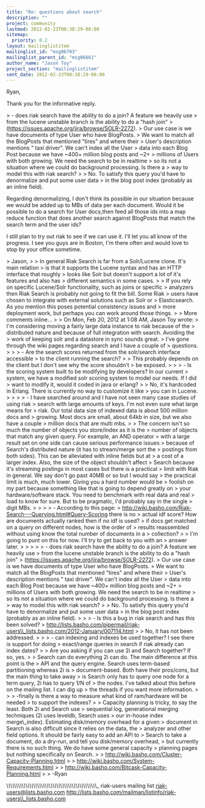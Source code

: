 ```yaml
---
title: "Re: questions about search"
description: ""
project: community
lastmod: 2012-02-23T00:38:29-08:00
sitemap:
  priority: 0.2
layout: mailinglistitem
mailinglist_id: "msg06703"
mailinglist_parent_id: "msg06661"
author_name: "Jason Toy"
project_section: "mailinglistitem"
sent_date: 2012-02-23T00:38:29-08:00
---
```




Ryan, 

Thank you for the informative reply. 

&gt; - does riak search have the ability to do a join? A feature we heavily use 
&gt; from the lucene unstable branch is the ability to do a "hash join" 
&gt; (https://issues.apache.org/jira/browse/SOLR-2272). 
&gt; Our use case is we have documents of type User who have BlogPosts. 
&gt; We want to match all the BlogPosts that mentioned "tires" and where their 
&gt; User's description mentions " taxi driver". We can't index all the User 
&gt; data into each Blog Post because we have ~400+ million blog posts and ~2+ 
&gt; millions of Users with both growing. We need the search to be in realtime 
&gt; so its not a situation where we could do background processing. Is there a 
&gt; way to model this with riak search?
&gt; 
&gt; No. To satisfy this query you'd have to denormalize and put some user data 
&gt; in the blog post index (probably as an inline field).

Regarding denormalizing, I don't think its possible in our situation because we 
would be added up to MBs of data per each document. Would it be possible to do 
a search for User docs,then feed all those ids into a map reduce function that 
does another search against BlogPosts that match the search term and the user 
ids? 

I still plan to try out riak to see if we can use it. I'll let you all know of 
the progress. I see you guys are in Boston, I'm there often and would love to 
stop by your office sometime.



&gt; Jason,
&gt; 
&gt; In general Riak Search is far from a Solr/Lucene clone. It's main relation 
&gt; is that it supports the Lucene syntax and has an HTTP interface that roughly 
&gt; looks like Solr but doesn't support a lot of it's features and also has 
&gt; different semantics in some cases.
&gt; 
&gt; If you rely on specific Lucene/Solr functionality, such as joins or specific 
&gt; analyzers then Riak Search is probably not going to fit the bill. Some Riak 
&gt; users have chosen to integrate with external solutions such as Solr or 
&gt; Elasticsearch. As you mention this poses potential consistency issues and 
&gt; more deployment work, but perhaps you can work around those things.
&gt; 
&gt; More comments inline...
&gt; 
&gt; On Mon, Feb 20, 2012 at 1:08 AM, Jason Toy  wrote:
&gt; I'm considering moving a fairly large data instance to riak because of the 
&gt; distributed nature and because of full integration with search. Avoiding the 
&gt; work of keeping solr and a datastore in sync sounds great.
&gt; I've gone through the wiki pages regarding search and I have a couple of 
&gt; questions.
&gt; 
&gt; 
&gt; - Are the search scores returned from the solr/search interface accessible 
&gt; to the client running the search? 
&gt; 
&gt; This probably depends on the client but I don't see why the score shouldn't 
&gt; be exposed.
&gt; 
&gt; 
&gt; - Is the scoring system built to be modifying by developers? In our current 
&gt; system, we have a modified solr scoring system to model our needs. If I did 
&gt; want to modify it, would it coded in java or erlang?
&gt; 
&gt; No, it's hardcoded in Erlang. There is currently no way to customize it like 
&gt; you can in Lucene.
&gt; 
&gt; 
&gt; 
&gt; - I have searched around and I have not seen many case studies of using riak 
&gt; search with large amounts of keys. I'm not even sure what large means for 
&gt; riak. Our total data size of indexed data is about 500 million docs and 
&gt; growing. Most docs are small, about 64kb in size, but we also have a couple 
&gt; million docs that are multi mbs.
&gt; 
&gt; The concern isn't so much the number of objects you store/index as it is the 
&gt; number of objects that match any given query. For example, an AND operator 
&gt; with a large result set on one side can cause serious performance issues 
&gt; because of Search's distributed nature (it has to stream/merge sort the 
&gt; postings from both sides). This can be alleviated with inline fields but at 
&gt; a cost of a larger index. Also, the size of the object shouldn't affect 
&gt; Search because it's streaming postings in most cases but there is a practical 
&gt; limit with Riak in general. We say don't go past 40MB or so but I would say 
&gt; the practical limit is much, much lower. Giving you a hard number would be 
&gt; foolish on my part because something like that is going to depend greatly on 
&gt; your hardware/software stack. You need to benchmark with real data and real 
&gt; load to know for sure. But to be pragmatic, I'd probably say in the single 
&gt; digit MBs.
&gt; 
&gt; 
&gt; 
&gt; - According to this page: 
&gt; http://wiki.basho.com/Riak-Search---Querying.html#Query-Scoring there is no 
&gt; actual idf score? How are documents actually ranked then if no idf is used? 
&gt; if docs get matched on a query on different nodes, how is the order of 
&gt; results reassembled without using know the total number of documents in a 
&gt; collection?
&gt; 
&gt; I'm going to punt on this for now. I'll try to get back to you with an 
&gt; answer later.
&gt; 
&gt; 
&gt; 
&gt; 
&gt; - does riak search have the ability to do a join? A feature we heavily use 
&gt; from the lucene unstable branch is the ability to do a "hash join" 
&gt; (https://issues.apache.org/jira/browse/SOLR-2272). 
&gt; Our use case is we have documents of type User who have BlogPosts. 
&gt; We want to match all the BlogPosts that mentioned "tires" and where their 
&gt; User's description mentions " taxi driver". We can't index all the User 
&gt; data into each Blog Post because we have ~400+ million blog posts and ~2+ 
&gt; millions of Users with both growing. We need the search to be in realtime 
&gt; so its not a situation where we could do background processing. Is there a 
&gt; way to model this with riak search?
&gt; 
&gt; No. To satisfy this query you'd have to denormalize and put some user data 
&gt; in the blog post index (probably as an inline field).
&gt; 
&gt; 
&gt; - Is this a bug in riak search and has this been solved? 
&gt; http://lists.basho.com/pipermail/riak-users\\_lists.basho.com/2012-January/007114.html
&gt; 
&gt; No, it has not been addressed.
&gt; 
&gt; 
&gt; - can indexing and indexes be used together? I see there is support for doing 
&gt; exact/range queries in search if riak already can index dates?
&gt; 
&gt; Are you asking if you can use 2i and Search together? If so, yes.
&gt; 
&gt; Search can do everything 2i can do. The main difference at this point is the 
&gt; API and the query engine. Search uses term-based partitioning whereas 2i is 
&gt; document-based. Both have their pros/cons, but the main thing to take away 
&gt; is Search only has to query one node for a term query, 2i has to query 1/N of 
&gt; the nodes. I've talked about this before on the mailing list. I can dig up 
&gt; the threads if you want more information.
&gt; 
&gt; 
&gt; -finally is there a way to measure what kind of ram/hardware will be needed 
&gt; to support the indexes?
&gt; 
&gt; Capacity planning is tricky, to say the least. Both 2i and Search use 
&gt; sequential log, generational merging techniques (2i uses leveldb, Search uses 
&gt; our in-house index merge\\_index). Estimating disk/memory overhead for a given 
&gt; document in Search is also difficult since it relies on the data, the 
&gt; analyzer and other field options. It should be fairly easy to add an API to 
&gt; Search to take a document, do a dry-run, and tell you disk/memory overhead, 
&gt; but currently there is no such thing. We do have some general capacity 
&gt; planning pages but nothing specifically on Search.
&gt; 
&gt; http://wiki.basho.com/Cluster-Capacity-Planning.html
&gt; 
&gt; http://wiki.basho.com/System-Requirements.html
&gt; 
&gt; http://wiki.basho.com/Bitcask-Capacity-Planning.html
&gt; 
&gt; -Ryan

\\_\\_\\_\\_\\_\\_\\_\\_\\_\\_\\_\\_\\_\\_\\_\\_\\_\\_\\_\\_\\_\\_\\_\\_\\_\\_\\_\\_\\_\\_\\_\\_\\_\\_\\_\\_\\_\\_\\_\\_\\_\\_\\_\\_\\_\\_\\_
riak-users mailing list
riak-users@lists.basho.com
http://lists.basho.com/mailman/listinfo/riak-users\\_lists.basho.com

